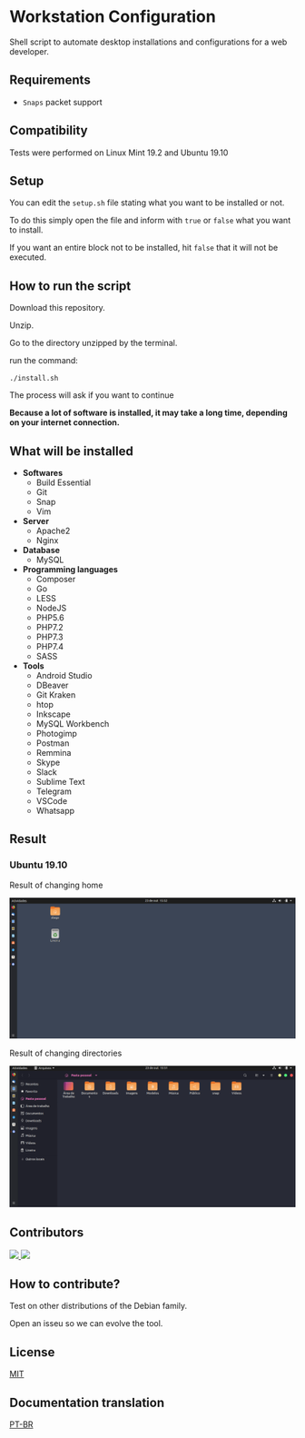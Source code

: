 # Workstation Configuration

Shell script to automate desktop installations and configurations for a web developer.

## Requirements

- `Snaps` packet support

## Compatibility

Tests were performed on Linux Mint 19.2 and Ubuntu 19.10

## Setup

You can edit the `setup.sh` file stating what you want to be installed or not.

To do this simply open the file and inform with `true` or `false` what you want to install.

If you want an entire block not to be installed, hit `false` that it will not be executed.

## How to run the script

Download this repository.

Unzip.

Go to the directory unzipped by the terminal.

run the command:

```
./install.sh
```

The process will ask if you want to continue

**Because a lot of software is installed, it may take a long time, depending on your internet connection.**

## What will be installed

- **Softwares**
  - Build Essential
  - Git
  - Snap
  - Vim
- **Server**
  - Apache2  
  - Nginx 
- **Database**
  - MySQL 
- **Programming languages**
  - Composer
  - Go
  - LESS
  - NodeJS
  - PHP5.6
  - PHP7.2
  - PHP7.3
  - PHP7.4
  - SASS
- **Tools**
  - Android Studio
  - DBeaver
  - Git Kraken
  - htop
  - Inkscape
  - MySQL Workbench
  - Photogimp
  - Postman
  - Remmina
  - Skype
  - Slack
  - Sublime Text
  - Telegram
  - VSCode
  - Whatsapp

## Result

### Ubuntu 19.10

Result of changing home

![A home image](/prints/ubuntu_19.10/home.png)

Result of changing directories

![A dir image](/prints/ubuntu_19.10/dir.png)

## Contributors

<a href="https://www.diegobrocanelli.com.br/">
<img src="https://avatars2.githubusercontent.com/u/4108889?s=460&v=4" width="150px">
</a>

<a href="https://twitter.com/jeancabral">
<img src="https://avatars1.githubusercontent.com/u/2077886?s=460&v=4" width="150px">
</a>

## How to contribute?

Test on other distributions of the Debian family.

Open an isseu so we can evolve the tool.

## License

[MIT](LICENSE)

## Documentation translation

[PT-BR](/i18n/documentation/pt_br.md)